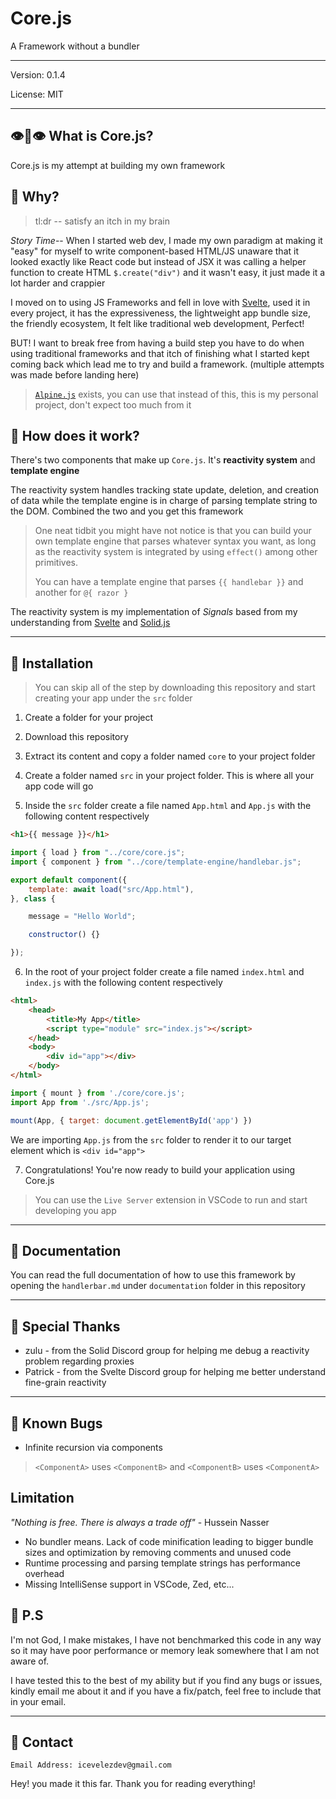 # Core.js

A Framework without a bundler

---

Version: 0.1.4

License: MIT

---

## 👁️👄👁️ What is Core.js?

Core.js is my attempt at building my own framework

## 🙋 Why?

> tl:dr -- satisfy an itch in my brain

*Story Time*-- When I started web dev, I made my own paradigm at making it "easy" for myself to write component-based HTML/JS unaware that it looked exactly like React code but instead of JSX it was calling a helper function to create HTML `$.create("div")` and it wasn't easy, it just made it a lot harder and crappier

I moved on to using JS Frameworks and fell in love with [Svelte](https://svelte.dev/), used it in every project, it has the expressiveness, the lightweight app bundle size, the friendly ecosystem, It felt like traditional web development, Perfect!

BUT! I want to break free from having a build step you have to do when using traditional frameworks and that itch of finishing what I started kept coming back which lead me to try and build a framework. (multiple attempts was made before landing here)

> [`Alpine.js`](https://alpinejs.dev/) exists, you can use that instead of this, this is my personal project, don't expect too much from it

## 👷 How does it work?

There's two components that make up `Core.js`. It's **reactivity system** and **template engine**

The reactivity system handles tracking state update, deletion, and creation of data while the template engine is in charge of parsing template string to the DOM. Combined the two and you get this framework

> One neat tidbit you might have not notice is that you can build your own template engine that parses whatever syntax you want, as long as the reactivity system is integrated by using `effect()` among other primitives.
>
> You can have a template engine that parses `{{ handlebar }}` and another for `@{ razor }`

The reactivity system is my implementation of *Signals* based from my understanding from [Svelte](https://svelte.dev/) and [Solid.js](https://www.solidjs.com/)

---

## 🧰 Installation

> You can skip all of the step by downloading this repository and start creating your app under the `src` folder
>

1. Create a folder for your project

2. Download this repository

3. Extract its content and copy a folder named `core` to your project folder

4. Create a folder named `src` in your project folder. This is where all your app code will go

5. Inside the `src` folder create a file named `App.html` and `App.js` with the following content respectively
```html
<h1>{{ message }}</h1>
```

```js
import { load } from "../core/core.js";
import { component } from "../core/template-engine/handlebar.js";

export default component({
    template: await load("src/App.html"),
}, class {

    message = "Hello World";

    constructor() {}

});
```

6. In the root of your project folder create a file named `index.html` and `index.js` with the following content respectively

```html
<html>
    <head>
        <title>My App</title>
        <script type="module" src="index.js"></script>
    </head>
    <body>
        <div id="app"></div>
    </body>
</html>
```
```js
import { mount } from './core/core.js';
import App from './src/App.js';

mount(App, { target: document.getElementById('app') })
```
We are importing `App.js` from the `src` folder to render it to our target element which is `<div id="app">`

7. Congratulations! You're now ready to build your application using Core.js

> You can use the `Live Server` extension in VSCode to run and start developing you app

---

## 📖 Documentation

You can read the full documentation of how to use this framework by opening the `handlerbar.md` under `documentation` folder in this repository

---

## 🫶 Special Thanks

- zulu - from the Solid Discord group for helping me debug a reactivity problem regarding proxies
- Patrick - from the Svelte Discord group for helping me better understand fine-grain reactivity

---

## 🐛 Known Bugs

- Infinite recursion via components

> `<ComponentA>` uses `<ComponentB>` and `<ComponentB>` uses `<ComponentA>`

## Limitation

*"Nothing is free. There is always a trade off"* - Hussein Nasser

- No bundler means. Lack of code minification leading to bigger bundle sizes and optimization by removing comments and unused code
- Runtime processing and parsing template strings has performance overhead
- Missing IntelliSense support in VSCode, Zed, etc...

## 📝 P.S

I'm not God, I make mistakes, I have not benchmarked this code in any way so it may have poor performance or memory leak somewhere that I am not aware of.

I have tested this to the best of my ability but if you find any bugs or issues, kindly email me about it and if you have a fix/patch, feel free to include that in your email.

---

## 📇 Contact

```
Email Address: icevelezdev@gmail.com
```

Hey! you made it this far. Thank you for reading everything!
